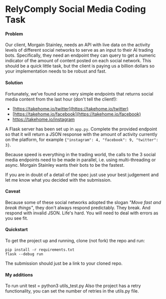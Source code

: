 # **RelyComply Social Media Coding Task**

#### Problem

Our client, Morgain Stainley, needs an API with live data on the activity levels of different social networks to serve as an input to their AI trading bots. Specifically, they need an endpoint they can query to get a numeric indicator of the amount of content posted on each social network. This should be a quick little task, but the client is paying us a billion dollars so your implementation needs to be robust and fast.

#### Solution

Fortunately, we’ve found some very simple endpoints that returns social media content from the last hour (don't tell the client!):

- [https://takehome.io/twitter](https://takehome.io/twitter)
- [https://takehome.io/facebook](https://takehome.io/facebook)
- https://takehome.io/instagram

A Flask server has been set up in `app.py`. Complete the provided endpoint so that it will return a JSON response with the amount of activity currently on the platform, for example `{"instagram": 4, "facebook": 9, "twitter": 3}`.

Because speed is everything in the trading world, the calls to the 3 social media endpoints need to be made in parallel, i.e. using multi-threading or async. Morgain Stainley wants their bots to be the fastest.

If you are in doubt of a detail of the spec just use your best judgement and let me know what you decided with the submission.

#### Caveat

Because some of these social networks adopted the slogan *"Move fast and break things"*, they don't always respond predictably. They break. And respond with invalid JSON. Life's hard. You will need to deal with errors as you see fit.

#### Quickstart

To get the project up and running, clone (not fork) the repo and run:

```
pip install -r requirements.txt
flask --debug run
```

The submission should just be a link to your cloned repo.

#### My additions
To run unit test = python3 utils_test.py
Also the project has a retry functionality, you can set the number of retries in the utils.py file.
